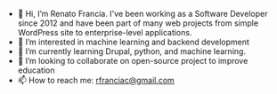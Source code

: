 - 👋 Hi, I’m Renato Francia. I've been working as a Software Developer since 2012 and have been part of many web projects from simple WordPress site to enterprise-level applications. 
- 👀 I’m interested in machine learning and backend development
- 🌱 I’m currently learning Drupal, python, and machine learning.
- 💞️ I’m looking to collaborate on open-source project to improve education
- 📫 How to reach me: rfranciac@gmail.com


